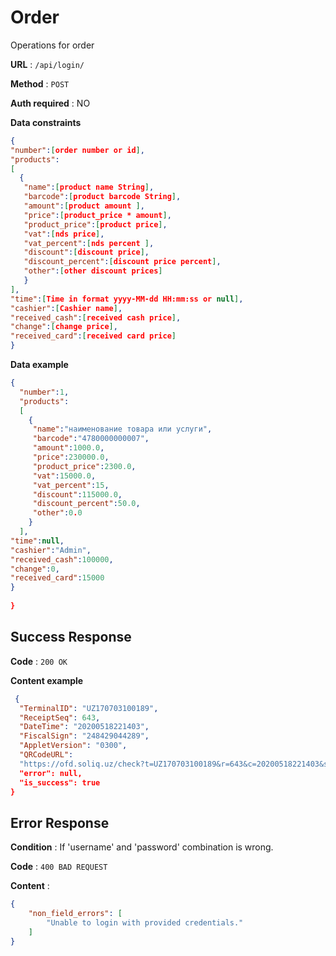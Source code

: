# Order

Operations for order

**URL** : `/api/login/`

**Method** : `POST`

**Auth required** : NO

**Data constraints**

```json
{
"number":[order number or id],
"products":
[
  {
   "name":[product name String], 
   "barcode":[product barcode String], 
   "amount":[product amount ],
   "price":[product_price * amount],
   "product_price":[product price], 
   "vat":[nds price], 
   "vat_percent":[nds percent ],
   "discount":[discount price],
   "discount_percent":[discount price percent],
   "other":[other discount prices] 
   }
], 
"time":[Time in format yyyy-MM-dd HH:mm:ss or null],
"cashier":[Cashier name], 
"received_cash":[received cash price], 
"change":[change price], 
"received_card":[received card price]
}
```

**Data example**

```json
{
  "number":1, 
  "products":
  [
    {
     "name":"наименование товара или услуги", 
     "barcode":"4780000000007", 
     "amount":1000.0,
     "price":230000.0,
     "product_price":2300.0, 
     "vat":15000.0, 
     "vat_percent":15,
     "discount":115000.0,
     "discount_percent":50.0,
     "other":0.0 
    }
  ], 
"time":null,
"cashier":"Admin", 
"received_cash":100000, 
"change":0, 
"received_card":15000
}
 
}
```

## Success Response

**Code** : `200 OK`

**Content example**

```json
 {
  "TerminalID": "UZ170703100189", 
  "ReceiptSeq": 643,
  "DateTime": "20200518221403",
  "FiscalSign": "248429044289", 
  "AppletVersion": "0300", 
  "QRCodeURL":
  "https://ofd.soliq.uz/check?t=UZ170703100189&r=643&c=20200518221403&s=248429044289" },
  "error": null,
  "is_success": true 
}
```

## Error Response

**Condition** : If 'username' and 'password' combination is wrong.

**Code** : `400 BAD REQUEST`

**Content** :

```json
{
    "non_field_errors": [
        "Unable to login with provided credentials."
    ]
}
```
